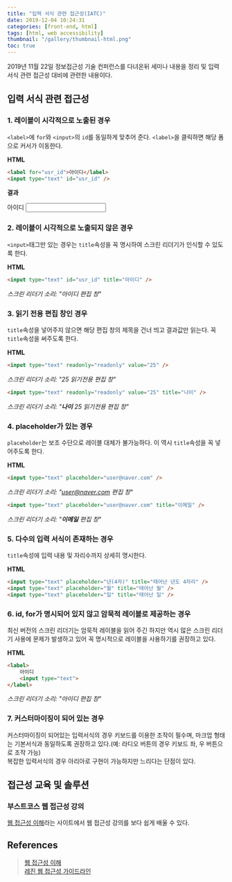 ```yaml
---
title: "입력 서식 관련 접근성(IATC)"
date: 2019-12-04 10:24:31
categories: [front-end, html]
tags: [html, web accessibility]
thumbnail: "/gallery/thumbnail-html.png"
toc: true
---
```


2019년 11월 22일 정보접근성 기술 컨퍼런스를 다녀온뒤 세미나 내용을 정리 및 입력 서식 관련 접근성 대비에 관련한 내용이다.

<!-- more -->

## 입력 서식 관련 접근성

### 1. 레이블이 시각적으로 노출된 경우

`<label>`에 `for`와 `<input>`의 `id`를 동일하게 맞추어 준다. `<label>`을 클릭하면 해당 폼으로 커서가 이동한다.

**HTML**
```html
<label for="usr_id">아이디</label>
<input type="text" id="usr_id" />
```

**결과**
<div>
    <label for="usr_id">아이디</label>
    <input type="text" id="usr_id" />
</div>

### 2. 레이블이 시각적으로 노출되지 않은 경우

`<input>`태그만 있는 경우는 `title`속성을 꼭 명시하여 스크린 리더기가 인식할 수 있도록 한다.

**HTML**
```html
<input type="text" id="usr_id" title="아이디" />
```
*스크린 리더기 소리: "아이디 편집 창"*

### 3. 읽기 전용 편집 창인 경우

`title`속성을 넣어주지 않으면 해당 편집 창의 제목을 건너 띄고 결과값만 읽는다. 꼭 `title`속성을 써주도록 한다.

**HTML**
```html
<input type="text" readonly="readonly" value="25" />
```
*스크린 리더기 소리: "25 읽기전용 편집 창"*

```html
<input type="text" readonly="readonly" value="25" title="나이" />
```
*스크린 리더기 소리: "**나이** 25 읽기전용 편집 창"*

### 4. placeholder가 있는 경우

`placeholder`는 보조 수단으로 레이블 대체가 불가능하다. 이 역시 `title`속성을 꼭 넣어주도록 한다.

**HTML**
```html
<input type="text" placeholder="user@naver.com" />
```
*스크린 리더기 소리: "user@naver.com 편집 창"*

```html
<input type="text" placeholder="user@naver.com" title="이메일" />
```
*스크린 리더기 소리: "**이메일** 편집 창"*

### 5. 다수의 입력 서식이 존재하는 경우

`title`속성에 입력 내용 및 자리수까지 상세히 명시한다.

**HTML**
```html
<input type="text" placeholder="년(4자)" title="태어난 년도 4자리" />
<input type="text" placeholder="월" title="태어난 월" />
<input type="text" placeholder="일" title="태어난 일" />
```

### 6. id, for가 명시되어 있지 않고 암묵적 레이블로 제공하는 경우

최신 버전의 스크린 리더기는 암묵적 레이블을 읽어 주긴 하지만 역시 많은 스크린 리더기 사용에 문제가 발생하고 있어 꼭 명시적으로 레이블을 사용하기를 권장하고 있다.

**HTML**
```html
<label>
    아이디
    <input type="text">
</label>
```
*스크린 리더기 소리: "아이디 편집 창"*

### 7. 커스터마이징이 되어 있는 경우

커스터마이징이 되어있는 입력서식의 경우 키보드를 이용한 조작이 필수며, 마크업 형태는 기본서식과 동일하도록 권장하고 있다.(예: 라디오 버튼의 경우 키보드 좌, 우 버튼으로 조작 가능)  
복잡한 입력서식의 경우 아리아로 구현이 가능하지만 느리다는 단점이 있다.

## 접근성 교육 및 솔루션

### 부스트코스 웹 접근성 강의
[웹 접근성 이해](https://www.edwith.org/web-accessibility/joinLectures/23540)라는 사이트에서 웹 접근성 강의를 보다 쉽게 배울 수 있다.

## References
> [웹 접근성 이해](https://www.edwith.org/web-accessibility/joinLectures/23540)  
> [레진 웹 접근성 가이드라인](https://github.com/lezhin/accessibility)  
